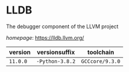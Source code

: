# LLDB

The debugger component of the LLVM project

*homepage*: <https://lldb.llvm.org/>

version | versionsuffix | toolchain
--------|---------------|----------
``11.0.0`` | ``-Python-3.8.2`` | ``GCCcore/9.3.0``
